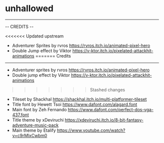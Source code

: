 # unhallowed
---

-- CREDITS --

<<<<<<< Updated upstream
- Adventurer Sprites by rvros https://rvros.itch.io/animated-pixel-hero
- Double Jump effect by Viktor https://v-ktor.itch.io/pixelated-attackhit-animations
=======
Credits
-------
- Adventurer sprites by rvros https://rvros.itch.io/animated-pixel-hero
- Double jump effect by Viktor https://v-ktor.itch.io/pixelated-attackhit-animations
>>>>>>> Stashed changes
- Tileset by Shackhal https://shackhal.itch.io/multi-platformer-tileset
- Title font by Hewett Tsoi https://www.dafont.com/alagard.font
- Main font by Zeh Fernando https://www.dafont.com/perfect-dos-vga-437.font
- Title theme by xDeviruchi https://xdeviruchi.itch.io/8-bit-fantasy-adventure-music-pack
- Main theme by Etalify https://www.youtube.com/watch?v=c9rMlxCwbm0
